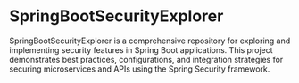 # SpringBootSecurityExplorer
SpringBootSecurityExplorer is a comprehensive repository for exploring and implementing security features in Spring Boot applications. This project demonstrates best practices, configurations, and integration strategies for securing microservices and APIs using the Spring Security framework.
